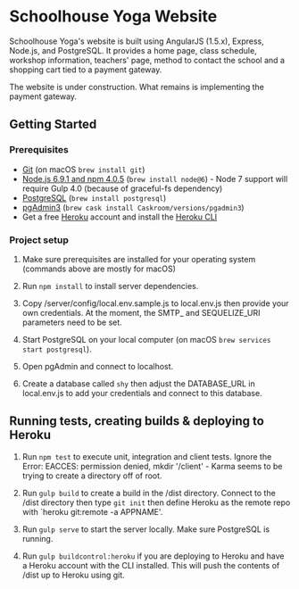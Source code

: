 # Schoolhouse Yoga Website

Schoolhouse Yoga's website is built using AngularJS (1.5.x), Express, Node.js, and PostgreSQL. It provides
a home page, class schedule, workshop information, teachers' page, method to contact
the school and a shopping cart tied to a payment gateway.

The website is under construction. What remains is implementing the payment gateway.

## Getting Started

### Prerequisites

- [Git](https://git-scm.com/) (on macOS `brew install git`)
- [Node.js 6.9.1 and npm 4.0.5](nodejs.org) (`brew install node@6`) - Node 7 support will require Gulp 4.0 (because of graceful-fs dependency)
- [PostgreSQL](http://postgresql.org) (`brew install postgresql`)
- [pgAdmin3](http://postgresql.org) (`brew cask install Caskroom/versions/pgadmin3`)
- Get a free [Heroku](http://heroku.com) account and install the [Heroku CLI](https://devcenter.heroku.com/articles/heroku-cli)

### Project setup

1. Make sure prerequisites are installed for your operating system (commands above are mostly for macOS)

2. Run `npm install` to install server dependencies.

3. Copy /server/config/local.env.sample.js to local.env.js then provide your own credentials. At the moment, the SMTP_ and SEQUELIZE_URI parameters need to be set.

4. Start PostgreSQL on your local computer (on macOS `brew services start postgresql`).

4. Open pgAdmin and connect to localhost.

5. Create a database called `shy` then adjust the DATABASE_URL in local.env.js to add your credentials and connect to this database.

## Running tests, creating builds & deploying to Heroku

1. Run `npm test` to execute unit, integration and client tests. Ignore the Error: EACCES: permission denied, mkdir '/client' - Karma seems to be trying to create a directory off of root.

2. Run `gulp build` to create a build in the /dist directory. Connect to the /dist directory then type `git init` then define Heroku as the remote repo with `heroku git:remote -a APPNAME'.

3. Run `gulp serve` to start the server locally. Make sure PostgreSQL is running.

4. Run `gulp buildcontrol:heroku` if you are deploying to Heroku and have a Heroku account with the CLI installed. This will push the contents of /dist up to Heroku using git.
